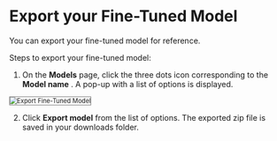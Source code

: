 # Export your Fine-Tuned Model

You can export your fine-tuned model for reference.

Steps to export your fine-tuned model:

1. On the **Models** page, click the three dots icon corresponding to the **Model name** . A pop-up with a list of options is displayed.  
<img src="../images/export-fine-tuned-model.png" alt="Export Fine-Tuned Model" title="Export Fine-Tuned Model" style="border: 1px solid gray; zoom:80%;">

2. Click **Export model** from the list of options. The exported zip file is saved in your downloads folder.
